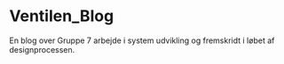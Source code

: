 # Ventilen_Blog
En blog over Gruppe 7 arbejde i system udvikling og fremskridt i løbet af designprocessen. 
